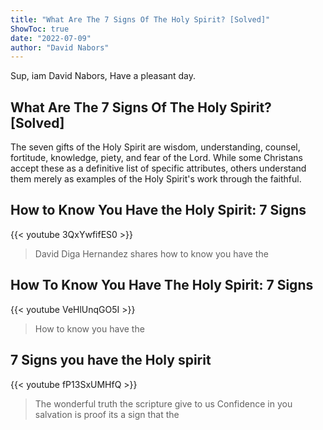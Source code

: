 ```yaml
---
title: "What Are The 7 Signs Of The Holy Spirit? [Solved]"
ShowToc: true 
date: "2022-07-09"
author: "David Nabors" 
---
```


Sup, iam David Nabors, Have a pleasant day.
## What Are The 7 Signs Of The Holy Spirit? [Solved]
The seven gifts of the Holy Spirit are wisdom, understanding, counsel, fortitude, knowledge, piety, and fear of the Lord. While some Christans accept these as a definitive list of specific attributes, others understand them merely as examples of the Holy Spirit's work through the faithful.

## How to Know You Have the Holy Spirit: 7 Signs
{{< youtube 3QxYwfifES0 >}}
>David Diga Hernandez shares how to know you have the 

## How To Know You Have The Holy Spirit: 7 Signs
{{< youtube VeHlUnqGO5I >}}
>How to know you have the 

## 7 Signs you have the Holy spirit
{{< youtube fP13SxUMHfQ >}}
>The wonderful truth the scripture give to us Confidence in you salvation is proof its a sign that the 

